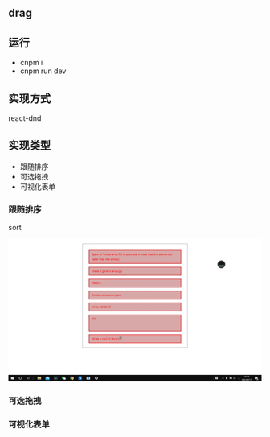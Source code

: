 ## drag

## 运行

- cnpm i 
- cnpm run dev

## 实现方式

react-dnd

## 实现类型

- 跟随排序
- 可选拖拽
- 可视化表单

### 跟随排序

sort

![sort](./public/sort.gif)

### 可选拖拽



### 可视化表单

